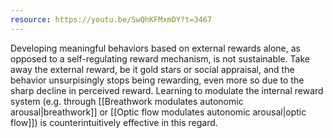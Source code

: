```yaml
---
resource: https://youtu.be/SwQhKFMxmDY?t=3467
---
```


Developing meaningful behaviors based on external rewards alone, as opposed to a self-regulating reward mechanism, is not sustainable. Take away the external reward, be it gold stars or social appraisal, and the behavior unsurpisingly stops being rewarding, even more so due to the sharp decline in perceived reward. Learning to modulate the internal reward system (e.g. through [[Breathwork modulates autonomic arousal|breathwork]] or [[Optic flow modulates autonomic arousal|optic flow]]) is counterintuitively effective in this regard.
